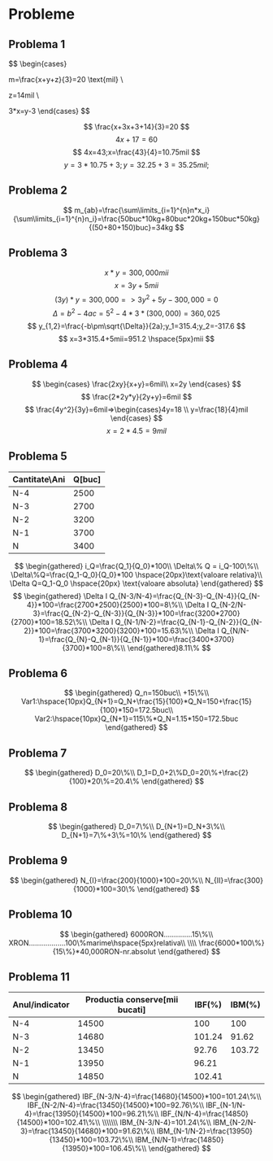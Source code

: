 # Probleme

## Problema 1

$$
\begin{cases}

m=\frac{x+y+z}{3}=20 \text{mil} \\

z=14mil \\


3*x=y-3
\end{cases}
$$


$$
\frac{x+3x+3+14}{3}=20
$$
$$
4x+17=60
$$
$$
4x=43;x=\frac{43}{4}=10.75mil
$$
$$
y=3*10.75+3;y=32.25+3=35.25mil;
$$

## Problema 2

$$
m_{ab}=\frac{\sum\limits_{i=1}^{n}n*x_i}{\sum\limits_{i=1}^{n}n_i}=\frac{50buc*10kg+80buc*20kg+150buc*50kg}{(50+80+150)buc}=34kg
$$

## Problema 3

$$
x*y=300,000mii
$$
$$
x=3y+5mii
$$
$$
(3y)*y=300,000=>3y^2+5y-300,000=0
$$
$$
\Delta=b^2-4ac=5^2-4*3*(300,000)=360,025
$$
$$
y_{1,2}=\frac{-b\pm\sqrt{\Delta}}{2a};y_1=315.4;y_2=-317.6
$$
$$
x=3*315.4+5mii=951.2 \hspace{5px}mii 
$$
## Problema 4

$$
\begin{cases}
\frac{2xy}{x+y}=6mil\\
x=2y
\end{cases}
$$
$$
\frac{2*2y*y}{2y+y}=6mil
$$
$$
\frac{4y^2}{3y}=6mil=>\begin{cases}4y=18 \\ y=\frac{18}{4}mil \end{cases}
$$
$$
x=2*4.5=9mil
$$
## Problema 5
| Cantitate\Ani | Q[buc] |
| ------------- | ------ |
| N-4           | 2500   |
| N-3           | 2700   |
| N-2           | 3200   |
| N-1           | 3700   |
| N             | 3400   |
$$
\begin{gathered}
i_Q=\frac{Q_1}{Q_0}*100\\
\Delta\% Q = i_Q-100\%\\
\Delta\%Q=\frac{Q_1-Q_0}{Q_0}*100 \hspace{20px}\text{valoare relativa}\\
\Delta Q=Q_1-Q_0 \hspace{20px} \text{valoare absoluta}
\end{gathered}
$$
$$
\begin{gathered}
\Delta I Q_{N-3/N-4}=\frac{Q_{N-3}-Q_{N-4}}{Q_{N-4}}*100=\frac{2700*2500}{2500}*100=8\%\\
\Delta I Q_{N-2/N-3}=\frac{Q_{N-2}-Q_{N-3}}{Q_{N-3}}*100=\frac{3200*2700}{2700}*100=18.52\%\\
\Delta I Q_{N-1/N-2}=\frac{Q_{N-1}-Q_{N-2}}{Q_{N-2}}*100=\frac{3700*3200}{3200}*100=15.63\%\\
\Delta I Q_{N/N-1}=\frac{Q_{N}-Q_{N-1}}{Q_{N-1}}*100=\frac{3400*3700}{3700}*100=8\%\\
\end{gathered}8.11\%
$$

## Problema 6

$$
\begin{gathered}
Q_n=150buc\\
+15\%\\
Var1:\hspace{10px}Q_{N+1}=Q_N+\frac{15}{100}*Q_N=150+\frac{15}{100}*150=172.5buc\\
Var2:\hspace{10px}Q_{N+1}=115\%*Q_N=1.15*150=172.5buc
\end{gathered}
$$
## Problema 7
$$
\begin{gathered}
D_0=20\%\\
D_1=D_0+2\%D_0=20\%+\frac{2}{100}*20\%=20.4\%
\end{gathered}
$$

## Problema 8

$$
\begin{gathered}
D_0=7\%\\
D_{N+1}=D_N+3\%\\
D_{N+1}=7\%+3\%=10\%
\end{gathered}
$$
## Problema 9

$$
\begin{gathered}
N_{I}=\frac{200}{1000}*100=20\%\\
N_{II}=\frac{300}{1000}*100=30\%
\end{gathered}
$$

## Problema 10

$$
\begin{gathered}
6000RON..............15\%\\
XRON..................100\%marime\hspace{5px}relativa\\
\\\\
\frac{6000*100\%}{15\%}*40,000RON-nr.absolut
\end{gathered}
$$

## Problema 11
| Anul/indicator | Productia conserve[mii bucati] | IBF(%) | IBM(%) |
| -------------- | ------------------------------ | ------ | ------ |
| N-4            | 14500                          | 100    | 100    |
| N-3            | 14680                          | 101.24 | 91.62  |
| N-2            | 13450                          | 92.76  | 103.72 |
| N-1            | 13950                          | 96.21  |        |
| N              | 14850                          | 102.41 |        |
$$
\begin{gathered}
IBF_{N-3/N-4}=\frac{14680}{14500}*100=101.24\%\\
IBF_{N-2/N-4}=\frac{13450}{14500}*100=92.76\%\\
IBF_{N-1/N-4}=\frac{13950}{14500}*100=96.21\%\\
IBF_{N/N-4}=\frac{14850}{14500}*100=102.41\%\\
\\\\\\\
IBM_{N-3/N-4}=101.24\%\\
IBM_{N-2/N-3}=\frac{13450}{14680}*100=91.62\%\\
IBM_{N-1/N-2}=\frac{13950}{13450}*100=103.72\%\\
IBM_{N/N-1}=\frac{14850}{13950}*100=106.45\%\\
\end{gathered}
$$


